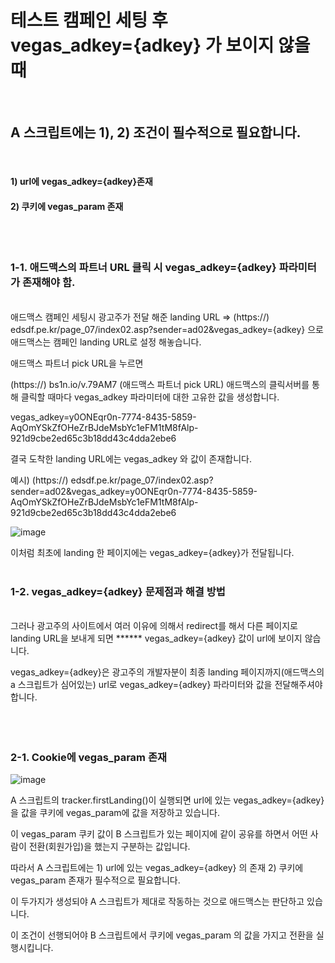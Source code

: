 # 테스트 캠페인 세팅 후 <br> vegas_adkey={adkey} 가 보이지 않을 때
<br>

## A 스크립트에는 1), 2) 조건이 필수적으로 필요합니다.
<br>

#### 1) url에  vegas_adkey={adkey}존재 
#### 2) 쿠키에 vegas_param 존재 
<br><br>


### 1-1. 애드맥스의 파트너 URL 클릭 시 vegas_adkey={adkey} 파라미터가 존재해야 함.
<br>
애드맥스 캠페인 세팅시 광고주가 전달 해준 landing URL => (https://)  edsdf.pe.kr/page_07/index02.asp?sender=ad02&vegas_adkey={adkey} 으로 애드맥스는 캠페인   landing URL로 설정 해놓습니다.

 

애드맥스 파트너 pick URL을 누르면

(https://)   bs1n.io/v.79AM7 (애드맥스 파트너 pick URL) 애드맥스의 클릭서버를 통해 클릭할 때마다 vegas_adkey 파라미터에 대한 고유한 값을 생성합니다.

vegas_adkey=y0ONEqr0n-7774-8435-5859-AqOmYSkZfOHeZrBJdeMsbYc1eFM1tM8fAlp-921d9cbe2ed65c3b18dd43c4dda2ebe6

 

결국 도착한  landing URL에는 vegas_adkey 와 값이 존재합니다.

예시) (https://) edsdf.pe.kr/page_07/index02.asp?sender=ad02&vegas_adkey=y0ONEqr0n-7774-8435-5859-AqOmYSkZfOHeZrBJdeMsbYc1eFM1tM8fAlp-921d9cbe2ed65c3b18dd43c4dda2ebe6

![image](https://user-images.githubusercontent.com/87693595/126424590-e02e7506-2d7f-4f8b-b83a-4c392490d3bd.png)


 

이처럼 최초에 landing 한 페이지에는 vegas_adkey={adkey}가 전달됩니다. 
<br><br>

### 1-2. vegas_adkey={adkey} 문제점과 해결 방법 
<br>
그러나 광고주의 사이트에서 여러 이유에 의해서 redirect를 해서 다른 페이지로 landing URL을 보내게 되면 ******  vegas_adkey={adkey} 값이 url에 보이지 않습니다. 

 vegas_adkey={adkey}은 광고주의 개발자분이 최종 landing 페이지까지(애드맥스의 a 스크립트가 심어있는) url로 vegas_adkey={adkey} 파라미터와 값을 전달해주셔야 합니다.
<br><br><br><br>
 
 
 
 
 
### 2-1. Cookie에 vegas_param 존재
![image](https://user-images.githubusercontent.com/87693595/126424676-27ca0af0-f54f-41ac-9d72-5b2893754d91.png)

A 스크립트의 tracker.firstLanding()이 실행되면  url에 있는 vegas_adkey={adkey}을 값을 쿠키에 vegas_param에 값을 저장하고 있습니다.

이 vegas_param 쿠키 값이 B 스크립트가 있는 페이지에 같이 공유를 하면서 어떤 사람이 전환(회원가입)을 했는지 구분하는 값입니다. 

따라서 A 스크립트에는 1) url에 있는 vegas_adkey={adkey} 의 존재 2) 쿠키에 vegas_param 존재가 필수적으로 필요합니다.

 

이 두가지가 생성되야 A 스크립트가 제대로 작동하는 것으로 애드맥스는 판단하고 있습니다.

이 조건이 선행되어야 B 스크립트에서 쿠키에 vegas_param 의 값을 가지고 전환을 실행시킵니다.
<br><br><br><br>
